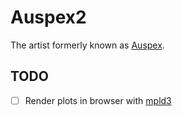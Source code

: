 # Auspex2

The artist formerly known as [Auspex](https://github.com/auspex-ntnu/auspex).


## TODO

- [ ] Render plots in browser with [mpld3](https://github.com/mpld3/mpld3)
